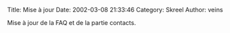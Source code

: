 Title: Mise à jour
Date: 2002-03-08 21:33:46
Category: Skreel
Author: veins

Mise à jour de la FAQ et de la partie contacts.